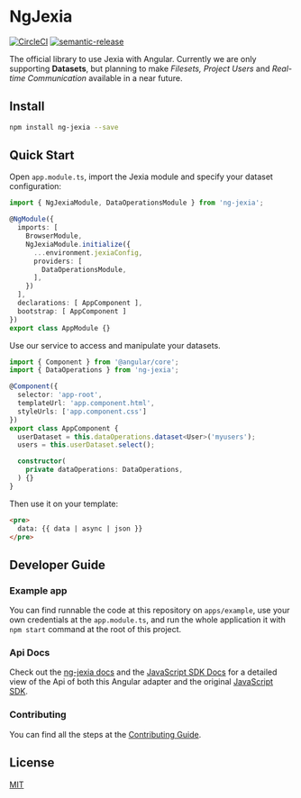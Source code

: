 # NgJexia

[![CircleCI](https://circleci.com/gh/jexia/ng-jexia.svg?style=svg)](https://circleci.com/gh/jexia/ng-jexia)
[![semantic-release](https://img.shields.io/badge/%20%20%F0%9F%93%A6%F0%9F%9A%80-semantic--release-e10079.svg)](https://github.com/semantic-release/semantic-release)


The official library to use Jexia with Angular. Currently we are only supporting **Datasets**, but planning to make *Filesets, Project Users* and *Real-time Communication* available in a near future.

## Install

```bash
npm install ng-jexia --save
```

## Quick Start

Open `app.module.ts`, import the Jexia module and specify your dataset configuration:

```ts
import { NgJexiaModule, DataOperationsModule } from 'ng-jexia';

@NgModule({
  imports: [
    BrowserModule,
    NgJexiaModule.initialize({
      ...environment.jexiaConfig,
      providers: [
        DataOperationsModule,
      ],
    })
  ],
  declarations: [ AppComponent ],
  bootstrap: [ AppComponent ]
})
export class AppModule {}
```

Use our service to access and manipulate your datasets.

```ts
import { Component } from '@angular/core';
import { DataOperations } from 'ng-jexia';

@Component({
  selector: 'app-root',
  templateUrl: 'app.component.html',
  styleUrls: ['app.component.css']
})
export class AppComponent {
  userDataset = this.dataOperations.dataset<User>('myusers');
  users = this.userDataset.select();

  constructor(
    private dataOperations: DataOperations,
  ) {}
}
```

Then use it on your template:

```html
<pre>
  data: {{ data | async | json }}
</pre>
```

## Developer Guide

### Example app

You can find runnable the code at this repository on `apps/example`, use your own credentials at the `app.module.ts`,
and run the whole application it with `npm start` command at the root of this project.

### Api Docs

Check out the [ng-jexia docs](https://jexia.github.io/ng-jexia/) and the [JavaScript SDK Docs](https://docs.jexia.com/tools/)
for a detailed view of the Api of both this Angular adapter and the original [JavaScript SDK](https://github.com/jexia/jexia-sdk-js/).

### Contributing

You can find all the steps at the [Contributing Guide](https://jexia.github.io/ng-jexia/contributing.html).

## License

[MIT](https://jexia.github.io/ng-jexia/license.html)
